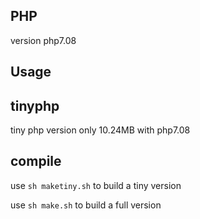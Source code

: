## PHP

version php7.08


## Usage




## tinyphp

tiny php version only 10.24MB with php7.08

## compile

use `sh maketiny.sh` to build a tiny version

use `sh make.sh` to build a full  version


